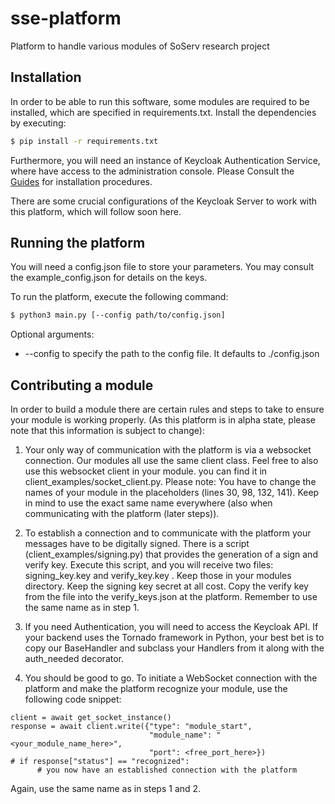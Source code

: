 # sse-platform

Platform to handle various modules of SoServ research project


## Installation

In order to be able to run this software, some modules are required to be installed, which are specified in requirements.txt. Install the dependencies by executing:

```sh
$ pip install -r requirements.txt
```

Furthermore, you will need an instance of Keycloak Authentication Service, where have access to the administration console.
Please Consult the [Guides](https://www.keycloak.org/guides) for installation procedures.

There are some crucial configurations of the Keycloak Server to work with this platform, which will follow soon here.

## Running the platform

You will need a config.json file to store your parameters. You may consult the example_config.json for details on the keys.

To run the platform, execute the following command:

```sh
$ python3 main.py [--config path/to/config.json]
```
Optional arguments:
- --config to specify the path to the config file. It defaults to ./config.json

## Contributing a module

In order to build a module there are certain rules and steps to take to ensure your module is working properly. (As this platform is in alpha state, please note that this information is subject to change):

1. Your only way of communication with the platform is via a websocket connection.
  Our modules all use the same client class. Feel free to also use this websocket client in your module. you can find it in client_examples/socket_client.py. Please note: You have to change the names of your module in the placeholders (lines 30, 98, 132, 141). Keep in mind to use the exact same name everywhere (also when communicating with the platform (later steps)).

2. To establish a connection and to communicate with the platform your messages have to be digitally signed. There is a script (client_examples/signing.py) that provides the generation of a sign and verify key. Execute this script, and you will receive two files: signing_key.key and verify_key.key . Keep those in your modules directory. Keep the signing key secret at all cost. Copy the verify key from the file into the verify_keys.json at the platform. Remember to use the same name as in step 1.
3. If you need Authentication, you will need to access the Keycloak API. If your backend uses the Tornado framework in Python, your best bet is to copy our BaseHandler and subclass your Handlers from it along with the auth_needed decorator. 
4. You should be good to go. To initiate a WebSocket connection with the platform and make the platform recognize your module, use the following code snippet:
```python3
client = await get_socket_instance()
response = await client.write({"type": "module_start",
                               "module_name": "<your_module_name_here>",
                               "port": <free_port_here>})
# if response["status"] == "recognized":
      # you now have an established connection with the platform
```
Again, use the same name as in steps 1 and 2.
